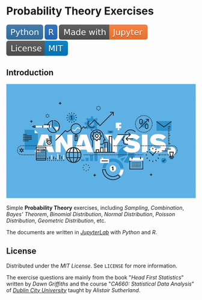 # Probability Theory Exercises

[![Python](badges/Python.svg)](https://www.python.org)
[![R](badges/R.svg)](https://www.r-project.org)
[![Jupyter](badges/Made-with-Jupyter.svg)](https://jupyter.org)
![License](badges/License-MIT.svg)

## Introduction

![Cover](Cover.jpg)

Simple **Probability Theory** exercises, including *Sampling*, *Combination*, *Bayes' Theorem*, *Binomial Distribution*, *Normal Distribution*, *Poisson Distribution*, *Geometric Distribution*, etc.

The documents are written in [*JupyterLab*](https://jupyter.org) with *Python* and *R*.

## License

Distributed under the *MIT License*. See `LICENSE` for more information.

The exercise questions are mainly from the book "*Head First Statistics*" written by *Dawn Griffiths* and the course "*CA660: Statistical Data Analysis*" of [*Dublin City University*](https://www.dcu.ie) taught by *Alistair Sutherland*.